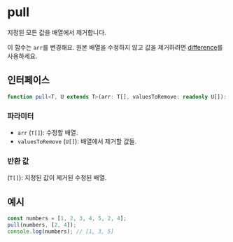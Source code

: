 # pull

지정된 모든 값을 배열에서 제거합니다.

이 함수는 `arr`를 변경해요.
원본 배열을 수정하지 않고 값을 제거하려면 [difference](./difference.md)를 사용하세요.

## 인터페이스

```typescript
function pull<T, U extends T>(arr: T[], valuesToRemove: readonly U[]): T[];
```

### 파라미터

- `arr` (`T[]`): 수정할 배열.
- `valuesToRemove` (`U[]`): 배열에서 제거할 값들.

### 반환 값

(`T[]`): 지정된 값이 제거된 수정된 배열.

## 예시

```typescript
const numbers = [1, 2, 3, 4, 5, 2, 4];
pull(numbers, [2, 4]);
console.log(numbers); // [1, 3, 5]
```
